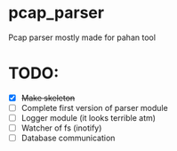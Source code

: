 # pcap_parser
Pcap parser mostly made for pahan tool

# TODO:
- [X] ~~Make skeleton~~
- [ ] Complete first version of parser module
- [ ] Logger module (it looks terrible atm)
- [ ] Watcher of fs (inotify)
- [ ] Database communication
